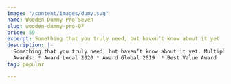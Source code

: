 ```yaml
---
image: "/content/images/dumy.svg"
name: Wooden Dummy Pro Seven
slug: wooden-dummy-pro-07
price: 59
excerpt: Something that you truly need, but haven’t know about it yet
description: |-
  Something that you truly need, but haven’t know about it yet. Multiple winner of Community Awarads.
  Awards: * Award Local 2020 * Award Global 2019  * Best Value Award
tag: popular

---
```

